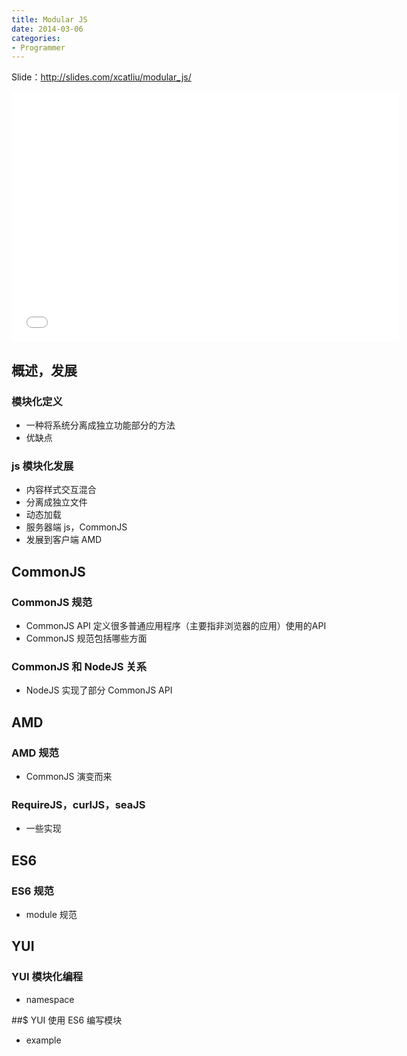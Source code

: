 ```yaml
---
title: Modular JS
date: 2014-03-06
categories:
- Programmer
---
```


Slide：http://slides.com/xcatliu/modular_js/

<iframe src="//slides.com/xcatliu/modular_js/embed" width="620" height="400" scrolling="no" frameborder="0" webkitallowfullscreen mozallowfullscreen allowfullscreen></iframe>

## 概述，发展

### 模块化定义

- 一种将系统分离成独立功能部分的方法
- 优缺点

### js 模块化发展

- 内容样式交互混合
- 分离成独立文件
- 动态加载
- 服务器端 js，CommonJS
- 发展到客户端 AMD

<!-- more -->

## CommonJS

### CommonJS 规范

- CommonJS API 定义很多普通应用程序（主要指非浏览器的应用）使用的API
- CommonJS 规范包括哪些方面

### CommonJS 和 NodeJS 关系

- NodeJS 实现了部分 CommonJS API

## AMD

### AMD 规范

- CommonJS 演变而来

### RequireJS，curlJS，seaJS

- 一些实现

## ES6

### ES6 规范

- module 规范

## YUI

### YUI 模块化编程

- namespace

##$ YUI 使用 ES6 编写模块

- example
